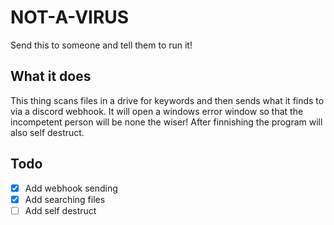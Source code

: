 # NOT-A-VIRUS
Send this to someone and tell them to run it!

## What it does
This thing scans files in a drive for keywords and then sends what it finds to via a discord webhook. It will open a windows error window so that the incompetent person will be none the wiser! After finnishing the program will also self destruct.

## Todo
- [x] Add webhook sending
- [x] Add searching files
- [ ] Add self destruct